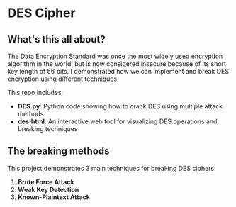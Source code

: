 # DES Cipher

## What's this all about?
The Data Encryption Standard was once the most widely used encryption algorithm in the world, but is now considered insecure because of its short key length of 56 bits. I demonstrated how we can implement and break DES encryption using different techniques.

This repo includes:
* **DES.py**: Python code showing how to crack DES using multiple attack methods
* **des.html**: An interactive web tool for visualizing DES operations and breaking techniques

## The breaking methods
This project demonstrates 3 main techniques for breaking DES ciphers:

1. **Brute Force Attack**
2. **Weak Key Detection**
3. **Known-Plaintext Attack**
